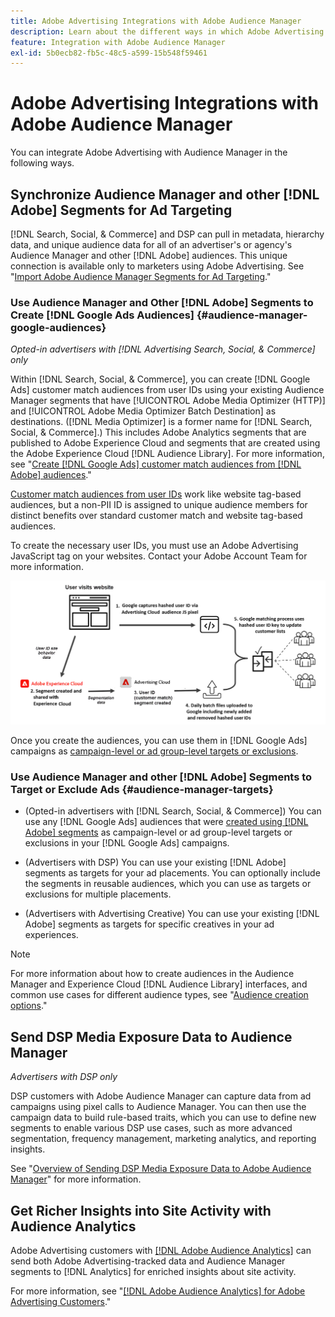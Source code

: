 ```yaml
---
title: Adobe Advertising Integrations with Adobe Audience Manager
description: Learn about the different ways in which Adobe Advertising can exchange data with Adobe Audience Manager.
feature: Integration with Adobe Audience Manager
exl-id: 5b0ecb82-fb5c-48c5-a599-15b548f59461
---
```

# Adobe Advertising Integrations with Adobe Audience Manager

You can integrate Adobe Advertising with Audience Manager in the following ways.

## Synchronize Audience Manager and other [!DNL Adobe] Segments for Ad Targeting

[!DNL Search, Social, & Commerce] and DSP can pull in metadata, hierarchy data, and unique audience data for all of an advertiser's or agency's Audience Manager and other [!DNL Adobe] audiences. This unique connection is available only to marketers using Adobe Advertising. See "[Import Adobe Audience Manager Segments for Ad Targeting](/help/integrations/audience-manager/import-audiences.md)."

### Use Audience Manager and Other [!DNL Adobe] Segments to Create [!DNL Google Ads Audiences] {#audience-manager-google-audiences}

*Opted-in advertisers with [!DNL Advertising Search, Social, & Commerce] only*

Within [!DNL Search, Social, & Commerce], you can create [!DNL Google Ads] customer match audiences from user IDs using your existing Audience Manager segments that have [!UICONTROL Adobe Media Optimizer (HTTP)] and [!UICONTROL Adobe Media Optimizer Batch Destination] as destinations. ([!DNL Media Optimizer] is a former name for [!DNL Search, Social, & Commerce].) This includes Adobe Analytics segments that are published to Adobe Experience Cloud and segments that are created using the Adobe Experience Cloud [!DNL Audience Library]. For more information, see "[Create [!DNL Google Ads] customer match audiences from [!DNL Adobe] audiences](/help/search-social-commerce/campaign-management/campaigns/google-audience-from-adobe-audience.md)."

[Customer match audiences from user IDs](https://support.google.com/google-ads/answer/9199250) work like website tag-based audiences, but a non-PII ID is assigned to unique audience members for distinct benefits over standard customer match and website tag-based audiences.

To create the necessary user IDs, you must use an Adobe Advertising JavaScript tag <!-- with a user ID parameter -->on your websites. Contact your Adobe Account Team for more information. 

![segment creation process](/help/integrations/assets/ad_search_user_id_pic.png)

Once you create the audiences, you can use them in [!DNL Google Ads] campaigns as [campaign-level or ad group-level targets or exclusions](#audience-manager-targets).

### Use Audience Manager and other [!DNL Adobe] Segments to Target or Exclude Ads {#audience-manager-targets}

* (Opted-in advertisers with [!DNL Search, Social, & Commerce]) You can use any [!DNL Google Ads] audiences that were [created using [!DNL Adobe] segments](#audience-manager-google-audiences) as campaign-level or ad group-level targets or exclusions in your [!DNL Google Ads] campaigns.

* (Advertisers with DSP) You can use your existing [!DNL Adobe] segments as targets for your ad placements. You can optionally include the segments in reusable audiences, which you can use as targets or exclusions for multiple placements.

* (Advertisers with Advertising Creative) You can use your existing [!DNL Adobe] segments as targets for specific creatives in your ad experiences.

>[!NOTE]
>
>For more information about how to create audiences in the Audience Manager and Experience Cloud [!DNL Audience Library] interfaces, and common use cases for different audience types, see "[Audience creation options](https://experienceleague.adobe.com/docs/experience-cloud-kcs/kbarticles/KA-16471.html)."

## Send DSP Media Exposure Data to Audience Manager

*Advertisers with DSP only*

DSP customers with Adobe Audience Manager can capture data from ad campaigns using pixel calls to Audience Manager. You can then use the campaign data to build rule-based traits, which you can use to define new segments to enable various DSP use cases, such as more advanced segmentation, frequency management, marketing analytics, and reporting insights.

See "[Overview of Sending DSP Media Exposure Data to Adobe Audience Manager](/help/integrations/audience-manager/media-data-integration/overview.md)" for more information.

## Get Richer Insights into Site Activity with Audience Analytics

Adobe Advertising customers with [[!DNL Adobe Audience Analytics]](https://experienceleague.adobe.com/docs/analytics/integration/audience-analytics/mc-audiences-aam.html) can send both Adobe Advertising-tracked data and Audience Manager segments to [!DNL Analytics] for enriched insights about site activity.

For more information, see "[[!DNL Adobe Audience Analytics] for Adobe Advertising Customers](/help/integrations/audience-manager/audience-analytics.md)."
